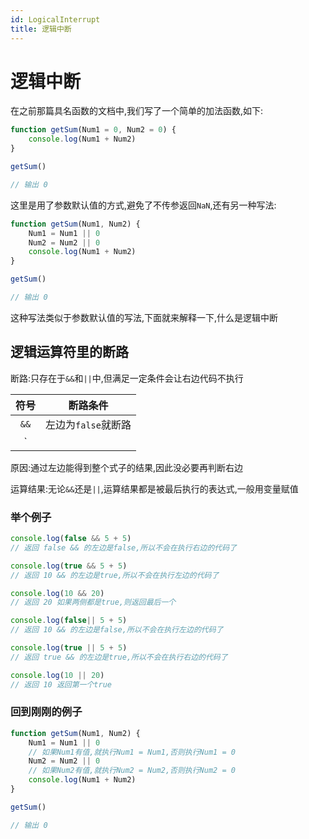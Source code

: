 ```yaml
---
id: LogicalInterrupt
title: 逻辑中断
---
```


# 逻辑中断

在之前那篇具名函数的文档中,我们写了一个简单的加法函数,如下:

```js showLineNumbers
function getSum(Num1 = 0, Num2 = 0) {
    console.log(Num1 + Num2)
}

getSum()

// 输出 0
```

这里是用了参数默认值的方式,避免了不传参返回`NaN`,还有另一种写法:

```js showLineNumbers
function getSum(Num1, Num2) {
    Num1 = Num1 || 0
    Num2 = Num2 || 0
    console.log(Num1 + Num2)
}

getSum()

// 输出 0
```

这种写法类似于参数默认值的写法,下面就来解释一下,什么是逻辑中断

## 逻辑运算符里的断路

断路:只存在于`&&`和`||`中,但满足一定条件会让右边代码不执行

| 符号 |      断路条件       |
| :--: | :-----------------: |
| `&&` | 左边为`false`就断路 |
| `||` | 左边为`true`就断路  |

原因:通过左边能得到整个式子的结果,因此没必要再判断右边

运算结果:无论`&&`还是`||`,运算结果都是被最后执行的表达式,一般用变量赋值

### 举个例子

```js showLineNumbers
console.log(false && 5 + 5)
// 返回 false && 的左边是false,所以不会在执行右边的代码了

console.log(true && 5 + 5)
// 返回 10 && 的左边是true,所以不会在执行左边的代码了

console.log(10 && 20)
// 返回 20 如果两侧都是true,则返回最后一个

console.log(false|| 5 + 5)
// 返回 10 && 的左边是false,所以不会在执行左边的代码了

console.log(true || 5 + 5)
// 返回 true && 的左边是true,所以不会在执行右边的代码了

console.log(10 || 20)
// 返回 10 返回第一个true
```

### 回到刚刚的例子

```js showLineNumbers
function getSum(Num1, Num2) {
    Num1 = Num1 || 0
  	// 如果Num1有值,就执行Num1 = Num1,否则执行Num1 = 0
    Num2 = Num2 || 0
  	// 如果Num2有值,就执行Num2 = Num2,否则执行Num2 = 0
    console.log(Num1 + Num2)
}

getSum()

// 输出 0
```


